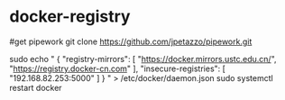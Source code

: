 # docker-registry

#get pipework
git clone https://github.com/jpetazzo/pipework.git

sudo echo "
{
  "registry-mirrors": [
    "https://docker.mirrors.ustc.edu.cn/",
    "https://registry.docker-cn.com"
  ],
  "insecure-registries": [
    "192.168.82.253:5000"
  ]
}
" > /etc/docker/daemon.json
sudo systemctl restart docker
